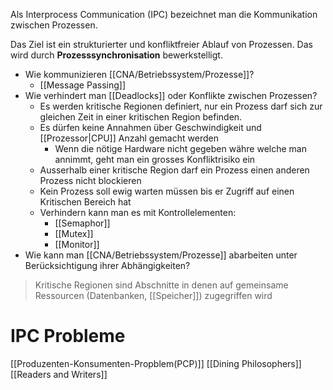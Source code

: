 Als Interprocess Communication (IPC) bezeichnet man die Kommunikation zwischen Prozessen.

Das Ziel ist ein strukturierter und konfliktfreier Ablauf von Prozessen. Das wird durch **Prozesssynchronisation** bewerkstelligt. 

- Wie kommunizieren [[CNA/Betriebssystem/Prozesse]]?
	- [[Message Passing]]
- Wie verhindert man [[Deadlocks]] oder Konflikte zwischen Prozessen?
	- Es werden kritische Regionen definiert, nur ein Prozess darf sich zur gleichen Zeit in einer kritischen Region befinden.
	- Es dürfen keine Annahmen über Geschwindigkeit und [[Prozessor|CPU]] Anzahl gemacht werden
		- Wenn die nötige Hardware nicht gegeben währe welche man annimmt, geht man ein grosses Konfliktrisiko ein
	- Ausserhalb einer kritische Region darf ein Prozess einen anderen Prozess nicht blockieren
	- Kein Prozess soll ewig warten müssen bis er Zugriff auf einen Kritischen Bereich hat
	- Verhindern kann man es mit Kontrollelementen:
		- [[Semaphor]]
		- [[Mutex]]
		- [[Monitor]]
-  Wie kann man [[CNA/Betriebssystem/Prozesse]] abarbeiten unter Berücksichtigung ihrer Abhängigkeiten?

> Kritische Regionen sind Abschnitte in denen auf gemeinsame Ressourcen (Datenbanken, [[Speicher]]) zugegriffen wird


# IPC Probleme
[[Produzenten-Konsumenten-Propblem(PCP)]]
[[Dining Philosophers]]
[[Readers and Writers]]